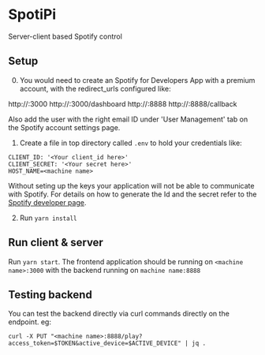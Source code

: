 # SpotiPi
Server-client based Spotify control

## Setup
0. You would need to create an Spotify for Developers App with a premium account, with the redirect_urls configured like:

http://<machine name>:3000
http://<machine name>:3000/dashboard
http://<machine name>:8888
http://<machine name>:8888/callback

Also add the user with the right email ID under 'User Management' tab on the Spotify account settings page.

1. Create a file in top directory called `.env` to hold your credentials like:
```
CLIENT_ID: '<Your client_id here>'
CLIENT_SECRET: '<Your secret here>'
HOST_NAME=<machine name>
```
Without seting up the keys your application will not be able to communicate with Spotify. For details on how to generate the Id and the secret refer to the [Spotify developer page](https://developer.spotify.com/documentation/general/guides/authorization/app-settings/).

2. Run `yarn install`

## Run client & server
Run `yarn start`. The frontend application should be running on `<machine name>:3000` with the backend running on `machine name:8888`

## Testing backend
You can test the backend directly via curl commands directly on the endpoint. eg: 
```
curl -X PUT "<machine name>:8888/play?access_token=$TOKEN&active_device=$ACTIVE_DEVICE" | jq .
```
